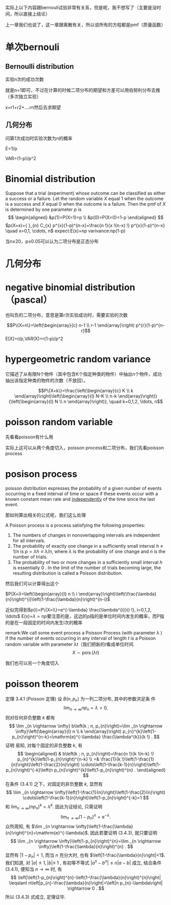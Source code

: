 实际上以下内容跟bernouli试验非常有关系，但是呢，我不想写了（主要是没时间，所以直接上结论）

上一章我们也说了，这一章跟离散有关，所以说所有的方程都是pmf（质量函数）

# 单次bernouli

## Bernoulli distribution 

实验n次的成功次数

就是n=1即可，不过在计算的时候二项分布的期望和方差可以用伯努利分布去推（多次独立实验）

x=r1+r2+....rn然后去求期望

## 几何分布

问第1次成功时实验次数为n的概率

E=1/p

VAR=(1-p)/p^2

# Binomial distribution

Suppose that a trial (experiment) whose outcome can be classified as either a success or a failure. Let the random variable $X$ equal 1 when the outcome is a success and $X$ equal 0 when the outcome is a failure. Then the pmf of $X$ is determined by one parameter $p$ is
$$
\begin{aligned}
&p(1)=P(X=1)=p \\
&p(0)=P(X=0)=1-p
\end{aligned}
$$
$p(X=x)={ }_{n} C_{x} p^{x}(1-p)^{n-x}=\frac{n !}{x !(n-x) !} p^{x}(1-p)^{n-x} \quad x=0,1, \cdots, n$​
expect:E(x)=np
varivance:np(1-p)

当n≥20，p≤0.05可以认为二项分布是正态分布                                             

# 几何分布

# negative binomial distribution（pascal）

也叫负的二项分布，意思是第r次实验成功时，需要实验的次数

$$P\{X=n\}=\left(\begin{array}{c}
n-1 \\
r-1
\end{array}\right) p^{r}(1-p)^{n-r}$$
E[X]=r/p,VAR(X)=r(1-p)/p^2


# hypergeometric random variance

它描述了从有限N个物件（其中包含K个指定种类的物件）中抽出n个物件，成功抽出该指定种类的物件的次数（不放回）。

$$P\{X=k\}=\frac{\left(\begin{array}{c}
K \\
k
\end{array}\right)\left(\begin{array}{l}
N-K \\
n-k
\end{array}\right)}{\left(\begin{array}{l}
N \\
n
\end{array}\right)}, \quad k=0,1,2, \ldots, n$$

# poisson random variable

先看看poisson有什么用

实际上这可以从两个角度切入，poisson process和二项分布，我们先看poisson process

# posison process

 poisson distribution expresses the probability of a given number of events occurring in a fixed interval of time or space if these events occur with a known constant mean rate and [independently](https://en.wikipedia.org/wiki/Statistical_independence) of the time since the last event.

 那如何算出相关的公式呢，我们这么处理

A Poisson process is a process satisfying the following properties:

1. The numbers of changes in nonoverlapping intervals are independent for all intervals.
2. The probability of exactly one change in a sufficiently small interval $h \equiv 1 / n$ is $p=\lambda h \equiv \lambda / n$, where $\lambda$ is the probability of one change and $n$ is the number of trials.
3. The probability of two or more changes in a sufficiently small interval $h$ is essentially 0 .
  In the limit of the number of trials becoming large, the resulting distribution is called a Poisson distribution.

然后我们可以计算得出这个

$P(X=i)=\left(\begin{array}{l}
n \\
i
\end{array}\right)\left(\frac{\lambda}{n}\right)^{i}\left(1-\frac{\lambda}{n}\right)^{n-i}$

近似完得到$p(i)=P\{X=i\}=e^{-\lambda} \frac{\lambda^{i}}{i !}, i=0,1,2, \ldots$
 E(x)=$\lambda=np$要注意的是，这边的p指的是单位时间内发生的概率，而P指的是在一段固定的时间内发生i次的概率

remark:We call some event process a Poisson Process (with parameter $\lambda$ ) if the number of events occurring in any interval of length $t$ is a Poisson random variable with parameter $\lambda t$（我们把新的$t$看成单位时间.
$$X \sim \operatorname{pois}(\lambda t)$$

我们也可以另一个角度切入

# poisson theorem

定理 3.4.1 (Poisson 定理) 设 $B\left(n, p_{n}\right)$ 为一列二项分布, 其中的参数洪足条 件
$$
\lim _{n \rightarrow \infty} n p_{n}=\lambda>0,
$$
则对任何非负整数 $k$ 都有
$$
\lim _{n \rightarrow \infty} b\left(k ; n, p_{n}\right)=\lim _{n \rightarrow \infty}\left(\begin{array}{l}
n \\
k
\end{array}\right) p_{n}^{k}\left(1-p_{n}\right)^{n-k}=\mathrm{e}^{-\lambda} \frac{\lambda^{k}}{k !} .
$$
证明 易知, 对每个固定的非负整数 $k$, 有
$$
\begin{aligned}
& b\left(k ; n, p_{n}\right)=\frac{n !}{k !(n-k) !} p_{n}^{k}\left(1-p_{n}\right)^{n-k} \\
=& \frac{1}{k !}\left(1-\frac{1}{n}\right)\left(1-\frac{2}{n}\right) \cdots\left(1-\frac{k-1}{n}\right)\left(1-p_{n}\right)^{-k}\left(n p_{n}\right)^{k}\left(1-p_{n}\right)^{n} .
\end{aligned}
$$
在条件 (3.4.1) 之下，对固定的非负整数 $k$, 显然有
$$
\lim _{n \rightarrow \infty}\left(1-\frac{1}{n}\right)\left(1-\frac{2}{n}\right) \cdots\left(1-\frac{k-1}{n}\right)\left(1-p_{n}\right)^{-k}=1
$$
和 $\lim _{n \rightarrow \infty}\left(n p_{n}\right)^{k}=\lambda^{k}$. 因此为证结论, 只需证明
$$
\lim _{n \rightarrow \infty}\left(1-p_{n}\right)^{n}=\mathrm{e}^{-\lambda} .
$$
众所周知, 有 $\lim _{n \rightarrow \infty}\left(1-\frac{\lambda}{n}\right)^{n}=\mathrm{e}^{-\lambda}$. 因此若要证明 $(3.4 .3)$, 就只要证明
$$
\lim _{n \rightarrow \infty}\left(1-p_{n}\right)^{n}=\lim _{n \rightarrow \infty}\left(1-\frac{\lambda}{n}\right)^{n} .
$$
显然有 $\left|1-p_{n}\right|<1$, 而当 $n$ 充分大时, 也有 $\left|1-\frac{\lambda}{n}\right|<1$. 我们知道, 对 $|a| \leqslant 1,|b| \leqslant$ 1 , 有初等不等式 $\left|a^{n}-b^{n}\right| \leqslant n|a-b|$ 成立, 结合条件 (3.4.1), 便知当 $n \rightarrow \infty$ 时, 有
$$
\left|\left(1-p_{n}\right)^{n}-\left(1-\frac{\lambda}{n}\right)^{n}\right| \leqslant n\left|p_{n}-\frac{\lambda}{n}\right|=\left|n p_{n}-\lambda\right| \rightarrow 0 .
$$
所以 $(3.4 .3)$ 式成立, 定理证毕.